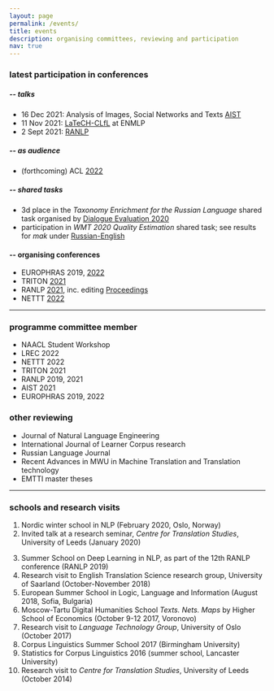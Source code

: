 ```yaml
---
layout: page
permalink: /events/
title: events
description: organising committees, reviewing and participation
nav: true
---
```


### latest participation in conferences 
##### -- talks
* 16 Dec 2021: Analysis of Images, Social Networks and Texts [AIST](https://aistconf.org/)
* 11 Nov 2021: [LaTeCH-CLfL](https://sighum.wordpress.com/events/latech-clfl-2021/) at ENMLP
* 2 Sept 2021: [RANLP](https://ranlp.org/ranlp2021/start.php)

##### -- as audience
* (forthcoming) ACL [2022](https://www.2022.aclweb.org/)

##### -- shared tasks
* 3d place in the *Taxonomy Enrichment for the Russian Language* shared task 
organised by [Dialogue Evaluation 2020](https://competitions.codalab.org/competitions/22168#results )
* participation in *WMT 2020 Quality Estimation* shared task;
see results for *mak* under [Russian-English](https://www.statmt.org/wmt20/quality-estimation-task_results.html)

#### -- organising conferences
* EUROPHRAS 2019, [2022](http://lexytrad.es/europhras2022/)
* TRITON [2021](http://triton-conference.org/home/)
* RANLP [2021](https://ranlp.org/ranlp2021/contacts.php), inc. editing [Proceedings](https://ranlp.org/ranlp2021/proceedings.php)
* NETTT [2022](https://nettt-conference.com/)

---

###  programme committee member
* NAACL Student Workshop
* LREC 2022
* NETTT 2022
* TRITON 2021
* RANLP 2019, 2021
* AIST 2021
* EUROPHRAS 2019, 2022

### other reviewing
* Journal of Natural Language Engineering
* International Journal of Learner Corpus research
* Russian Language Journal
* Recent Advances in MWU in Machine Translation and Translation technology
* EMTTI master theses

---

### schools and research visits

1. Nordic winter school in NLP (February 2020, Oslo, Norway)
2. Invited talk at a research seminar, *Centre for Translation Studies*, University of Leeds (January 2020)
<!-- invited and attended by Jeremy Munday -->
3. Summer School on Deep Learning in NLP, as part of the 12th RANLP conference (RANLP 2019)
4. Research visit to English Translation Science research group, University of Saarland (October-November 2018)
5. European Summer School in Logic, Language and Information (August 2018, Sofia, Bulgaria)
6. Moscow-Tartu Digital Humanities School *Texts. Nets. Maps* by Higher School of Economics (October 9-12 2017, Voronovo)
7. Research visit to *Language Technology Group*, University of Oslo (October 2017)
8. Corpus Linguistics Summer School 2017 (Birmingham University)
9. Statistics for Corpus Linguistics 2016 (summer school, Lancaster University)
10. Research visit to *Centre for Translation Studies*, University of Leeds (October 2014)
